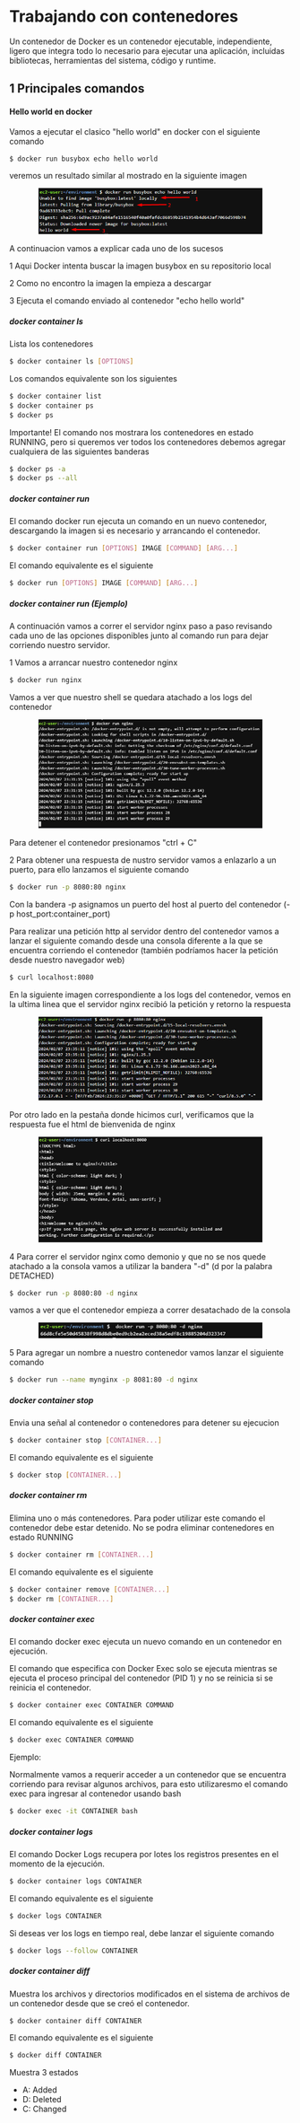 # Trabajando con contenedores

Un contenedor de Docker es un contenedor ejecutable, independiente, ligero que integra todo lo necesario para ejecutar una aplicación, incluidas bibliotecas, herramientas del sistema, código y runtime.

## 1 Principales comandos

#### Hello world en docker
Vamos a ejecutar el clasico "hello world" en docker con el siguiente comando

```sh
$ docker run busybox echo hello world
```

veremos un resultado similar al mostrado en la siguiente imagen

<p align="center">
<img src="img/hello-world.png" style="max-width: 400px;">
</p>

A continuacion vamos a explicar cada uno de los sucesos

1 Aqui Docker intenta buscar la imagen busybox en su repositorio local

2 Como no encontro la imagen la empieza a descargar

3 Ejecuta el comando enviado al contenedor "echo hello world"

##### docker container ls

Lista los contenedores

```sh
$ docker container ls [OPTIONS]
```

Los comandos equivalente son los siguientes

```sh
$ docker container list
$ docker container ps
$ docker ps
```

Importante! El comando nos mostrara los contenedores en estado RUNNING, pero si queremos ver todos los contenedores debemos agregar cualquiera de las siguientes banderas

```sh
$ docker ps -a
$ docker ps --all
```

##### docker container run

El comando docker run ejecuta un comando en un nuevo contenedor, descargando la imagen si es necesario y arrancando el contenedor.

```sh
$ docker container run [OPTIONS] IMAGE [COMMAND] [ARG...]
```

El comando equivalente es el siguiente

```sh
$ docker run [OPTIONS] IMAGE [COMMAND] [ARG...]
```

##### docker container run (Ejemplo)

A continuación vamos a correr el servidor nginx paso a paso revisando cada uno de las opciones disponibles junto al comando run para dejar corriendo nuestro servidor.

1 Vamos a arrancar nuestro contenedor nginx

```sh
$ docker run nginx
```

Vamos a ver que nuestro shell se quedara atachado a los logs del contenedor

<p align="center">
<img src="img/run-1.png" style="max-width: 400px;">
</p>
Para detener el contenedor presionamos "ctrl + C"

2 Para obtener una respuesta de nustro servidor vamos a enlazarlo a un puerto, para ello lanzamos el siguiente comando

```sh
$ docker run -p 8080:80 nginx
```

Con la bandera -p asignamos un puerto del host al puerto del contenedor (-p host_port:container_port)

Para realizar una petición http al servidor dentro del contenedor vamos a lanzar el siguiente comando desde una consola diferente a la que se encuentra corriendo el contenedor (también podríamos hacer la petición desde nuestro navegador web)

```sh
$ curl localhost:8080
```

En la siguiente imagen correspondiente a los logs del contenedor, vemos en la ultima linea que el servidor nginx recibió la petición y retorno la respuesta

<p align="center">
<img src="img/run-2.png" style="max-width: 400px;">
</p>

Por otro lado en la pestaña donde hicimos curl, verificamos que la respuesta fue el html de bienvenida de nginx

<p align="center">
<img src="img/run-3.png" style="max-width: 400px;">
</p>

4 Para correr el servidor nginx como demonio y que no se nos quede atachado a la consola vamos a utilizar la bandera "-d" (d por la palabra DETACHED)

```sh
$ docker run -p 8080:80 -d nginx
```

vamos a ver que el contenedor empieza a correr desatachado de la consola

<p align="center">
<img src="img/run-4.png" style="max-width: 400px;">
</p>

5 Para agregar un nombre a nuestro contenedor vamos lanzar el siguiente comando

```sh
$ docker run --name mynginx -p 8081:80 -d nginx
```

##### docker container stop

Envia una señal al contenedor o contenedores para detener su ejecucion

```sh
$ docker container stop [CONTAINER...]
```
El comando equivalente es el siguiente

```sh
$ docker stop [CONTAINER...]
```


##### docker container rm

Elimina uno o más contenedores. Para poder utilizar este comando el contenedor debe estar detenido. No se podra eliminar contenedores en estado RUNNING

```sh
$ docker container rm [CONTAINER...]
```

El comando equivalente es el siguiente

```sh
$ docker container remove [CONTAINER...]
$ docker rm [CONTAINER...]
```

##### docker container exec

El comando docker exec ejecuta un nuevo comando en un contenedor en ejecución.

El comando que especifica con Docker Exec solo se ejecuta mientras se ejecuta el proceso principal del contenedor (PID 1) y no se reinicia si se reinicia el contenedor.

```sh
$ docker container exec CONTAINER COMMAND 
```
El comando equivalente es el siguiente

```sh
$ docker exec CONTAINER COMMAND 
```

Ejemplo:

Normalmente vamos a requerir acceder a un contenedor que se encuentra corriendo para revisar algunos archivos, para esto utilizaresmo el comando exec para ingresar al contenedor usando bash

```sh
$ docker exec -it CONTAINER bash 
```

##### docker container logs

El comando Docker Logs recupera por lotes los registros presentes en el momento de la ejecución.

```sh
$ docker container logs CONTAINER
```
El comando equivalente es el siguiente

```sh
$ docker logs CONTAINER
```

Si deseas ver los logs en tiempo real, debe lanzar el siguiente comando

```sh
$ docker logs --follow CONTAINER
```

##### docker container diff 

Muestra los archivos y directorios modificados en el sistema de archivos de un contenedor desde que se creó el contenedor.

```sh
$ docker container diff CONTAINER
```

El comando equivalente es el siguiente

```sh
$ docker diff CONTAINER
```
Muestra 3 estados
 
- A: Added
- D: Deleted
- C: Changed
